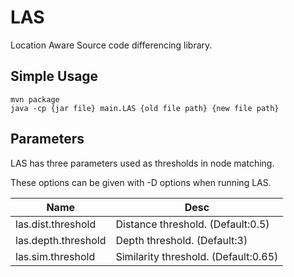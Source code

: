 # LAS
Location Aware Source code differencing library.

## Simple Usage
```
mvn package
java -cp {jar file} main.LAS {old file path} {new file path}
```

## Parameters
LAS has three parameters used as thresholds in node matching.

These options can be given with -D options when running LAS.

|Name | Desc|
|-------------------|----------------------------------|
|las.dist.threshold | Distance threshold. (Default:0.5)|
|las.depth.threshold | Depth threshold. (Default:3)|
|las.sim.threshold | Similarity threshold. (Default:0.65)|
